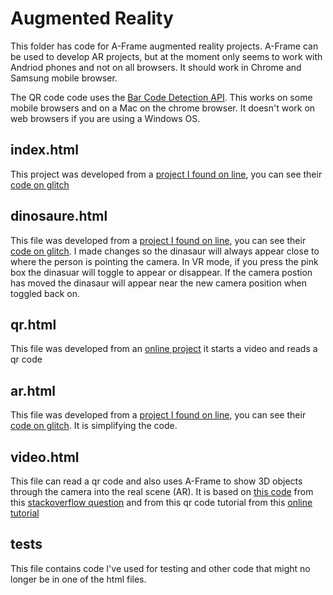 # Augmented Reality
This folder has code for A-Frame augmented reality projects. 
A-Frame can be used to develop AR projects, but at the moment only seems to work with Andriod phones and not on all browsers. It should work in Chrome and Samsung mobile browser.

The QR code code uses the [Bar Code Detection API](https://developer.mozilla.org/en-US/docs/Web/API/Barcode_Detection_API). This works on some mobile browsers and on a Mac on the chrome browser. It doesn't work on web browsers if you are using a Windows OS.

## index.html
This project was developed from a [project I found on line](https://aframe.io/blog/webxr-ar-module/), you can see their [code on glitch](https://glitch.com/edit/#!/xr-spinosaurus?path=style.css%3A1%3A0)

## dinosaure.html
This file was developed from a [project I found on line](https://aframe.io/blog/webxr-ar-module/), you can see their [code on glitch](https://glitch.com/edit/#!/xr-spinosaurus?path=style.css%3A1%3A0). I made changes so the dinasaur will always appear close to where the person is pointing the camera. In VR mode, if you press the pink box the dinasuar will toggle to appear or disappear. If the camera postion has moved the dinasaur will appear near the new camera position when toggled back on.

## qr.html
This file was developed from an [online project](https://itnext.io/creating-a-real-time-qr-code-scanner-with-vanilla-javascript-part-1-2-creating-the-scanner-a8934ee8f614) it starts a video and reads a qr code

## ar.html
This file was developed from a [project I found on line](https://aframe.io/blog/webxr-ar-module/), you can see their [code on glitch](https://glitch.com/edit/#!/xr-spinosaurus?path=style.css%3A1%3A0). It is simplifying the code.

## video.html
This file can read a qr code and also uses A-Frame to show 3D objects through the camera into the real scene (AR). It is based on [this code](https://glitch.com/edit/#!/stack-57493298) from this [stackoverflow question](https://stackoverflow.com/questions/57493298/a-frame-with-device-camera-how-to-see-video-behind-the-a-scene) and from this qr code tutorial from this [online tutorial](https://itnext.io/creating-a-real-time-qr-code-scanner-with-vanilla-javascript-part-1-2-creating-the-scanner-a8934ee8f614)

## tests
This file contains code I've used for testing and other code that might no longer be in one of the html files.